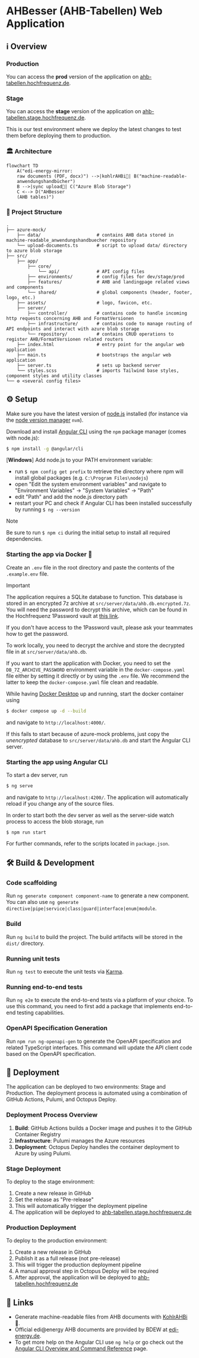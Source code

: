 # AHBesser (AHB-Tabellen) Web Application

## ℹ️ Overview

### Production

You can access the **prod** version of the application on [ahb-tabellen.hochfrequenz.de](https://ahb-tabellen.hochfrequenz.de).

### Stage

You can access the **stage** version of the application on [ahb-tabellen.stage.hochfrequenz.de](https://ahb-tabellen.stage.hochfrequenz.de).

This is our test environment where we deploy the latest changes to test them before deploying them to production.

### 🏛 Architecture

```mermaid
flowchart TD
    A("edi-energy-mirror:
    raw documents (PDF, docx)") -->|kohlrAHBi🥬| B("machine-readable-
    anwendungshandbücher")
    B -->|sync upload🔄| C("Azure Blob Storage")
    C <--> D("AHBesser
    (AHB tables)")
```

### 📂 Project Structure

```plaintext
.
├── azure-mock/
    ├── data/                     # contains AHB data stored in machine-readable_anwendungshandbuecher repository
    └── upload-documents.ts       # script to upload data/ directory to azure blob storage
├── src/
    ├── app/
        ├── core/
            └── api/              # API config files
        ├── environments/         # config files for dev/stage/prod
        ├── features/             # AHB and landingpage related views and components
        └── shared/               # global components (header, footer, logo, etc.)
    ├── assets/                   # logo, favicon, etc.
    ├── server/
        ├── controller/           # contains code to handle incoming http requests concerning AHB and FormatVersionen
        ├── infrastructure/       # contains code to manage routing of API endpoints and interact with azure blob storage
        └── repository/           # contains CRUD operations to register AHB/FormatVersionen related routers
    ├── index.html                # entry point for the angular web application
    ├── main.ts                   # bootstraps the angular web application
    ├── server.ts                 # sets up backend server
    └── styles.scss               # imports Tailwind base styles, component styles and utility classes
└── ⚙️ <several config files>
```

## ⚙️ Setup

Make sure you have the latest version of [node.js](https://nodejs.org/en) installed (for instance via the [node version manager](https://github.com/nvm-sh/nvm) `nvm`).

Download and install [Angular CLI](https://v17.angular.io/cli) using the `npm` package manager (comes with node.js):

```bash
$ npm install -g @angular/cli
```

[**Windows**] Add node.js to your PATH environment variable:

- run `$ npm config get prefix` to retrieve the directory where npm will install global packages (e.g. `C:\Program Files\nodejs`)
- open "Edit the system environment variables" and navigate to "Environment Variables" -> "System Variables" -> "Path"
- edit "Path" and add the node.js directory path
- restart your PC and check if Angular CLI has been installed successfully by running `$ ng --version`

> [!NOTE]
> Be sure to run `$ npm ci` during the initial setup to install all required dependencies.

### Starting the app via Docker 🐋

Create an `.env` file in the root directory and paste the contents of the `.example.env` file.

> [!IMPORTANT]
> The application requires a SQLite database to function.
> This database is stored in an encrypted 7z archive at `src/server/data/ahb.db.encrypted.7z`.
> You will need the password to decrypt this archive, which can be found in the Hochfrequenz 1Password vault at [this link](https://start.1password.com/open/i?a=F35NURJ4PFGOPBA77PR66C5P4I&v=vjgfwz7dg5wg656rfpvadetrqy&i=grnjb4hn6ipcau4bqe43rkuwnq&h=hochfrequenz.1password.com).
>
> If you don't have access to the 1Password vault, please ask your teammates how to get the password.
>
> To work locally, you need to decrypt the archive and store the decrypted file in at `src/server/data/ahb.db`.
>
> If you want to start the application with Docker, you need to set the `DB_7Z_ARCHIVE_PASSWORD` environment variable in the `docker-compose.yaml` file either by setting it directly or by using the `.env` file.
> We recommend the latter to keep the `docker-compose.yaml` file clean and readable.

While having [Docker Desktop](https://www.docker.com/products/docker-desktop/) up and running, start the docker container using

```bash
$ docker compose up -d --build
```

and navigate to `http://localhost:4000/`.

If this fails to start because of azure-mock problems, just copy the _unencrypted_ database to `src/server/data/ahb.db` and start the Angular CLI server.

### Starting the app using Angular CLI

To start a dev server, run

```bash
$ ng serve
```

and navigate to `http://localhost:4200/`.
The application will automatically reload if you change any of the source files.

In order to start both the dev server as well as the server-side watch process to access the blob storage, run

```shell
$ npm run start
```

For further commands, refer to the scripts located in `package.json`.

## 🛠️ Build & Development

### Code scaffolding

Run `ng generate component component-name` to generate a new component. You can also use `ng generate directive|pipe|service|class|guard|interface|enum|module`.

### Build

Run `ng build` to build the project. The build artifacts will be stored in the `dist/` directory.

### Running unit tests

Run `ng test` to execute the unit tests via [Karma](https://karma-runner.github.io).

### Running end-to-end tests

Run `ng e2e` to execute the end-to-end tests via a platform of your choice. To use this command, you need to first add a package that implements end-to-end testing capabilities.

### OpenAPI Specification Generation

Run `npm run ng-openapi-gen` to generate the OpenAPI specification and related TypeScript interfaces. This command will update the API client code based on the OpenAPI specification.

## 🚀 Deployment

The application can be deployed to two environments: Stage and Production.
The deployment process is automated using a combination of GitHub Actions, Pulumi, and Octopus Deploy.

### Deployment Process Overview

1. **Build**: GitHub Actions builds a Docker image and pushes it to the GitHub Container Registry
2. **Infrastructure**: Pulumi manages the Azure resources
3. **Deployment**: Octopus Deploy handles the container deployment to Azure by using Pulumi.

### Stage Deployment

To deploy to the stage environment:

1. Create a new release in GitHub
2. Set the release as "Pre-release"
3. This will automatically trigger the deployment pipeline
4. The application will be deployed to [ahb-tabellen.stage.hochfrequenz.de](https://ahb-tabellen.stage.hochfrequenz.de)

### Production Deployment

To deploy to the production environment:

1. Create a new release in GitHub
2. Publish it as a full release (not pre-release)
3. This will trigger the production deployment pipeline
4. A manual approval step in Octopus Deploy will be required
5. After approval, the application will be deployed to [ahb-tabellen.hochfrequenz.de](https://ahb-tabellen.hochfrequenz.de)

## 🔗 Links

- Generate machine-readable files from AHB documents with [KohlrAHBi](https://github.com/Hochfrequenz/kohlrahbi) 🥬.
- Official edi@energy AHB documents are provided by BDEW at [edi-energy.de](https://www.edi-energy.de/index.php?id=38).
- To get more help on the Angular CLI use `ng help` or go check out the [Angular CLI Overview and Command Reference](https://angular.io/cli) page.
